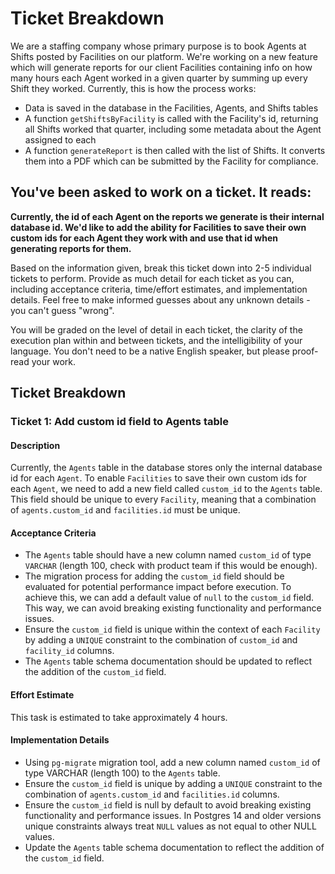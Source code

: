 # Ticket Breakdown
We are a staffing company whose primary purpose is to book Agents at Shifts posted by Facilities on our platform. We're working on a new feature which will generate reports for our client Facilities containing info on how many hours each Agent worked in a given quarter by summing up every Shift they worked. Currently, this is how the process works:

- Data is saved in the database in the Facilities, Agents, and Shifts tables
- A function `getShiftsByFacility` is called with the Facility's id, returning all Shifts worked that quarter, including some metadata about the Agent assigned to each
- A function `generateReport` is then called with the list of Shifts. It converts them into a PDF which can be submitted by the Facility for compliance.

## You've been asked to work on a ticket. It reads:

**Currently, the id of each Agent on the reports we generate is their internal database id. We'd like to add the ability for Facilities to save their own custom ids for each Agent they work with and use that id when generating reports for them.**


Based on the information given, break this ticket down into 2-5 individual tickets to perform. Provide as much detail for each ticket as you can, including acceptance criteria, time/effort estimates, and implementation details. Feel free to make informed guesses about any unknown details - you can't guess "wrong".


You will be graded on the level of detail in each ticket, the clarity of the execution plan within and between tickets, and the intelligibility of your language. You don't need to be a native English speaker, but please proof-read your work.

## Ticket Breakdown

### Ticket 1: Add custom id field to Agents table

#### Description

Currently, the `Agents` table in the database stores only the internal database id for each `Agent`. To enable `Facilities` to save their own custom ids for each `Agent`, we need to add a new field called `custom_id` to the `Agents` table. This field should be unique to every `Facility`, meaning that a combination of `agents.custom_id` and `facilities.id` must be unique.

#### Acceptance Criteria

- The `Agents` table should have a new column named `custom_id` of type `VARCHAR` (length 100, check with product team if this would be enough).
- The migration process for adding the `custom_id` field should be evaluated for potential performance impact before execution. To achieve this, we can add a default value of `null` to the `custom_id` field. This way, we can avoid breaking existing functionality and performance issues.
- Ensure the `custom_id` field is unique within the context of each `Facility` by adding a `UNIQUE` constraint to the combination of `custom_id` and `facility_id` columns.
- The `Agents` table schema documentation should be updated to reflect the addition of the `custom_id` field.

#### Effort Estimate

This task is estimated to take approximately 4 hours.

#### Implementation Details

- Using `pg-migrate` migration tool, add a new column named `custom_id` of type VARCHAR (length 100) to the `Agents` table.
- Ensure the `custom_id` field is unique by adding a `UNIQUE` constraint to the combination of `agents.custom_id` and `facilities.id` columns.
- Ensure the `custom_id` field is null by default to avoid breaking existing functionality and performance issues. In Postgres 14 and older versions unique constraints always treat `NULL` values as not equal to other NULL values.
- Update the `Agents` table schema documentation to reflect the addition of the `custom_id` field.
